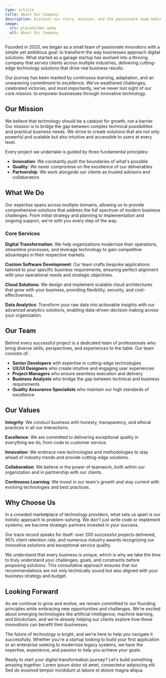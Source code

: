```yaml
---
type: article
title: About Our Company
description: Discover our story, mission, and the passionate team behind our innovative solutions
image:
  src: placeholder.webp
  alt: About Our Company
---
```


Founded in 2020, we began as a small team of passionate innovators with a simple yet ambitious goal: to transform the way businesses approach digital solutions. What started as a garage startup has evolved into a thriving company that serves clients across multiple industries, delivering cutting-edge technology solutions that drive real business results.

Our journey has been marked by continuous learning, adaptation, and an unwavering commitment to excellence. We've weathered challenges, celebrated victories, and most importantly, we've never lost sight of our core mission: to empower businesses through innovative technology.

## Our Mission

We believe that technology should be a catalyst for growth, not a barrier. Our mission is to bridge the gap between complex technical possibilities and practical business needs. We strive to create solutions that are not only powerful and scalable but also intuitive and accessible to users at every level.

Every project we undertake is guided by three fundamental principles:

- **Innovation**: We constantly push the boundaries of what's possible
- **Quality**: We never compromise on the excellence of our deliverables
- **Partnership**: We work alongside our clients as trusted advisors and collaborators

## What We Do

Our expertise spans across multiple domains, allowing us to provide comprehensive solutions that address the full spectrum of modern business challenges. From initial strategy and planning to implementation and ongoing support, we're with you every step of the way.

### Core Services

**Digital Transformation**: We help organizations modernize their operations, streamline processes, and leverage technology to gain competitive advantages in their respective markets.

**Custom Software Development**: Our team crafts bespoke applications tailored to your specific business requirements, ensuring perfect alignment with your operational needs and strategic objectives.

**Cloud Solutions**: We design and implement scalable cloud architectures that grow with your business, providing flexibility, security, and cost-effectiveness.

**Data Analytics**: Transform your raw data into actionable insights with our advanced analytics solutions, enabling data-driven decision making across your organization.

## Our Team

Behind every successful project is a dedicated team of professionals who bring diverse skills, perspectives, and experiences to the table. Our team consists of:

- **Senior Developers** with expertise in cutting-edge technologies
- **UX/UI Designers** who create intuitive and engaging user experiences
- **Project Managers** who ensure seamless execution and delivery
- **Business Analysts** who bridge the gap between technical and business requirements
- **Quality Assurance Specialists** who maintain our high standards of excellence

## Our Values

**Integrity**: We conduct business with honesty, transparency, and ethical practices in all our interactions.

**Excellence**: We are committed to delivering exceptional quality in everything we do, from code to customer service.

**Innovation**: We embrace new technologies and methodologies to stay ahead of industry trends and provide cutting-edge solutions.

**Collaboration**: We believe in the power of teamwork, both within our organization and in partnership with our clients.

**Continuous Learning**: We invest in our team's growth and stay current with evolving technologies and best practices.

## Why Choose Us

In a crowded marketplace of technology providers, what sets us apart is our holistic approach to problem-solving. We don't just write code or implement systems; we become strategic partners invested in your success.

Our track record speaks for itself: over 200 successful projects delivered, 95% client retention rate, and numerous industry awards recognizing our innovative solutions and exceptional service quality.

We understand that every business is unique, which is why we take the time to truly understand your challenges, goals, and constraints before proposing solutions. This consultative approach ensures that our recommendations are not only technically sound but also aligned with your business strategy and budget.

## Looking Forward

As we continue to grow and evolve, we remain committed to our founding principles while embracing new opportunities and challenges. We're excited about emerging technologies like artificial intelligence, machine learning, and blockchain, and we're already helping our clients explore how these innovations can benefit their businesses.

The future of technology is bright, and we're here to help you navigate it successfully. Whether you're a startup looking to build your first application or an enterprise seeking to modernize legacy systems, we have the expertise, experience, and passion to help you achieve your goals.

Ready to start your digital transformation journey? Let's build something amazing together.
Lorem ipsum dolor sit amet, consectetur adipiscing elit. Sed do eiusmod tempor incididunt ut labore et dolore magna aliqua.
